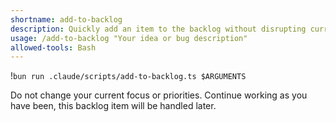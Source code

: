 ```yaml
---
shortname: add-to-backlog
description: Quickly add an item to the backlog without disrupting current work
usage: /add-to-backlog "Your idea or bug description"
allowed-tools: Bash
---
```


!`bun run .claude/scripts/add-to-backlog.ts $ARGUMENTS`

Do not change your current focus or priorities. Continue working as you have been, this backlog item will be handled later.